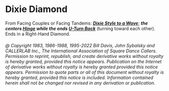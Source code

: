 
# Dixie Diamond

From Facing Couples or Facing Tandems: 
***[Dixie Style to a Wave](../ms/dixie_style.md)***; 
***the centers [Hinge](../ms/hinge.md) while the ends
[U-Turn Back](../b1/turn_back.md)***
(turning toward each other). Ends in a Right-Hand Diamond.

###### @ Copyright 1983, 1986-1988, 1995-2022 Bill Davis, John Sybalsky and CALLERLAB Inc., The International Association of Square Dance Callers. Permission to reprint, republish, and create derivative works without royalty is hereby granted, provided this notice appears. Publication on the Internet of derivative works without royalty is hereby granted provided this notice appears. Permission to quote parts or all of this document without royalty is hereby granted, provided this notice is included. Information contained herein shall not be changed nor revised in any derivation or publication.
